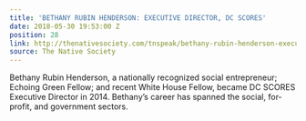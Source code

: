 ```yaml
---
title: 'BETHANY RUBIN HENDERSON: EXECUTIVE DIRECTOR, DC SCORES'
date: 2018-05-30 19:53:00 Z
position: 28
link: http://thenativesociety.com/tnspeak/bethany-rubin-henderson-executive-director-dc-scores.html
source: The Native Society
---
```


Bethany Rubin Henderson, a nationally recognized social entrepreneur; Echoing Green Fellow; and recent White House Fellow, became DC SCORES Executive Director in 2014. Bethany’s career has spanned the social, for-profit, and government sectors.
